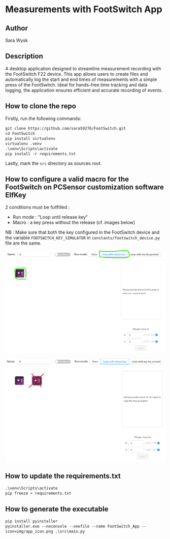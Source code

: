 # Measurements with FootSwitch App

## Author
Sara Wysk

## Description
A desktop application designed to streamline measurement recording with the FootSwitch F22 device. 
This app allows users to create files and automatically log the start and end times of measurements 
with a simple press of the FootSwitch. Ideal for hands-free time tracking and data logging, the 
application ensures efficient and accurate recording of events.

## How to clone the repo
Firstly, run the following commands:
```
git clone https://github.com/sara59276/FootSwitch.git
cd FootSwitch
pip install virtualenv
virtualenv .venv
.\venv\Scripts\activate
pip install -r requirements.txt
```
Lastly, mark the `src` directory as sources root.

## How to configure a valid macro for the FootSwitch on PCSensor customization software ElfKey
2 conditions must be fullfilled :
- Run mode : "Loop until release key"
- Macro : a key press without the release (cf. images below)

NB : Make sure that both the key configured in the FootSwitch device and the
variable `FOOTSWITCH_KEY_SIMULATOR` in `constants/footswitch_device.py` file are the same.

![plot](./img/FootSwitch_Macro_YES.png)

![plot](./img/FootSwitch_Macro_NO.png)

## How to update the requirements.txt
```
.\venv\Scripts\activate
pip freeze > requirements.txt
```
## How to generate the executable
```
pip install pyinstaller
pyinstaller.exe --noconsole --onefile --name FootSwitch_App --icon=img/app_icon.png .\src\main.py
```
